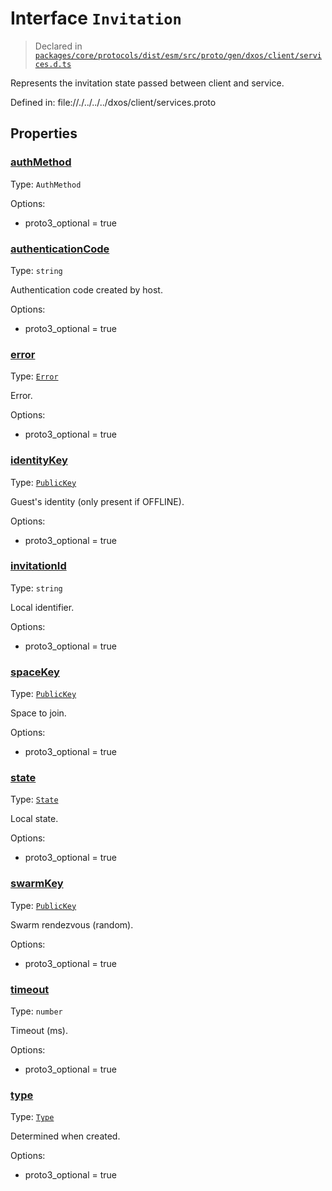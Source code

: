 # Interface `Invitation`
> Declared in [`packages/core/protocols/dist/esm/src/proto/gen/dxos/client/services.d.ts`]()

Represents the invitation state passed between client and service.

Defined in:
   file://./../../../dxos/client/services.proto
## Properties
### [authMethod]()
Type: <code>AuthMethod</code>

Options:
  - proto3_optional = true
### [authenticationCode]()
Type: <code>string</code>

Authentication code created by host.

Options:
  - proto3_optional = true
### [error]()
Type: <code>[Error](/api/@dxos/react-client/enums#Error)</code>

Error.

Options:
  - proto3_optional = true
### [identityKey]()
Type: <code>[PublicKey](/api/@dxos/react-client/classes/PublicKey)</code>

Guest's identity (only present if OFFLINE).

Options:
  - proto3_optional = true
### [invitationId]()
Type: <code>string</code>

Local identifier.

Options:
  - proto3_optional = true
### [spaceKey]()
Type: <code>[PublicKey](/api/@dxos/react-client/classes/PublicKey)</code>

Space to join.

Options:
  - proto3_optional = true
### [state]()
Type: <code>[State](/api/@dxos/react-client/enums#State)</code>

Local state.

Options:
  - proto3_optional = true
### [swarmKey]()
Type: <code>[PublicKey](/api/@dxos/react-client/classes/PublicKey)</code>

Swarm rendezvous (random).

Options:
  - proto3_optional = true
### [timeout]()
Type: <code>number</code>

Timeout (ms).

Options:
  - proto3_optional = true
### [type]()
Type: <code>[Type](/api/@dxos/react-client/enums#Type)</code>

Determined when created.

Options:
  - proto3_optional = true